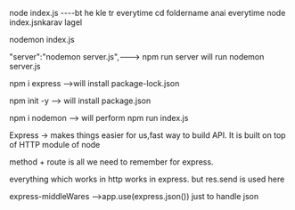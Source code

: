 node index.js ----bt he kle tr everytime cd foldername anai everytime node index.jsnkarav lagel

nodemon index.js 

 "server":"nodemon server.js",---> npm run server will run   nodemon server.js


npm i express -->will install package-lock.json


npm init -y --> will install package.json

npm i nodemon --> will perform npm run index.js

Express -> makes things easier for us,fast way to build API.
It is built on top of HTTP module of node

method + route is all we need to remember for express.

everything which works in http works in express.
but res.send is used here

express-middleWares -->app.use(express.json()) just to handle json 